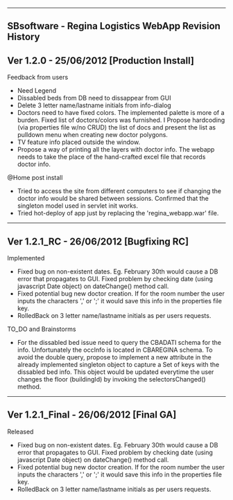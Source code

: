 ------------------------------------------------------------------------
SBsoftware - Regina Logistics WebApp
Revision History
------------------------------------------------------------------------
Ver 1.2.0 - 25/06/2012 [Production Install]
------------------------------------------------------------------------
Feedback from users
- Need Legend
- Dissabled beds from DB need to dissappear from GUI
- Delete 3 letter name/lastname initials from info-dialog
- Doctors need to have fixed colors. The implemented palette
  is more of a burden. Fixed list of doctors/colors was furnished. I
  Propose hardcoding (via properties file w/no CRUD) the  list of docs
  and present the list as pulldown menu when creating new doctor 
  polygons.
- TV feature info placed outside the window.
- Propose a way of printing all the layers with doctor info. The webapp
  needs to take the place of the hand-crafted excel file that records
  doctor info.
  
@Home post install
- Tried to access the site from different computers to see if changing
  the doctor info would be shared between sessions. Confirmed that the 
  singleton model used in servlet init works.
- Tried hot-deploy of app just by replacing the 'regina_webapp.war' file.

------------------------------------------------------------------------
Ver 1.2.1_RC - 26/06/2012 [Bugfixing RC]
------------------------------------------------------------------------
Implemented
- Fixed bug on non-existent dates. Eg. February 30th would cause a DB 
  error that propagates to GUI. Fixed problem by checking date (using 
  javascript Date object) on dateChange() method call.
- Fixed potential bug new doctor creation. If for the room number the
  user inputs the characters ',' or ';' it would save this info in the 
  properties file key.
- RolledBack on 3 letter name/lastname initials as per users requests.

TO_DO and Brainstorms
- For the dissabled bed issue need to query the CBADATI schema for the
  info. Unfortunately the occInfo is located in CBAREGINA schema. To 
  avoid the double query, propose to implement a new attribute in the 
  already implemented singleton object to capture a Set of keys with the
  dissabled bed info. This object would be updated everytime the user
  changes the floor (buildingId) by invoking the selectorsChanged()
  method.  
  
------------------------------------------------------------------------
Ver 1.2.1_Final - 26/06/2012 [Final GA]
------------------------------------------------------------------------
Released
- Fixed bug on non-existent dates. Eg. February 30th would cause a DB 
  error that propagates to GUI. Fixed problem by checking date (using 
  javascript Date object) on dateChange() method call.
- Fixed potential bug new doctor creation. If for the room number the
  user inputs the characters ',' or ';' it would save this info in the 
  properties file key.
- RolledBack on 3 letter name/lastname initials as per users requests. 